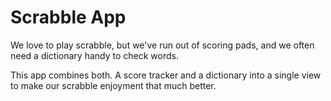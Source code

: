 # Scrabble App

We love to play scrabble, but we've run out of scoring pads, and we often need a dictionary handy to check words.

This app combines both. A score tracker and a dictionary into a single view to make our scrabble enjoyment that much better.
